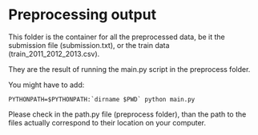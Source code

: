 # Preprocessing output

This folder is the container for all the preprocessed data, be it the submission file (submission.txt), or the train data (train_2011_2012_2013.csv). 

They are the result of running the main.py script in the preprocess folder.

You might have to add: 

```
PYTHONPATH=$PYTHONPATH:`dirname $PWD` python main.py
```

Please check in the path.py file (preprocess folder), than the path to the files actually correspond to their location on your computer.

